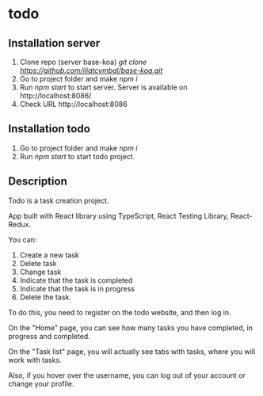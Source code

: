 # todo

## Installation server
1) Clone repo (server base-koa) *git clone https://github.com/iliatcymbal/base-koa.git*
2) Go to project folder and make *npm i*
3) Run *npm start* to start server. Server is available on http://localhost:8086/
4) Check URL http://localhost:8086

## Installation todo
1) Go to project folder and make *npm i*
2) Run *npm start* to start todo project.

## Description
Todo is a task creation project.

App built with React library using TypeScript, React Testing Library, React-Redux. 

You can:
1) Create a new task
2) Delete task
3) Change task
4) Indicate that the task is completed
5) Indicate that the task is in progress
6) Delete the task.

To do this, you need to register on the todo website, and then log in.

On the "Home" page, you can see how many tasks you have completed, in progress and completed.

On the "Task list" page, you will actually see tabs with tasks, where you will work with tasks.

Also, if you hover over the username, you can log out of your account or change your profile.
